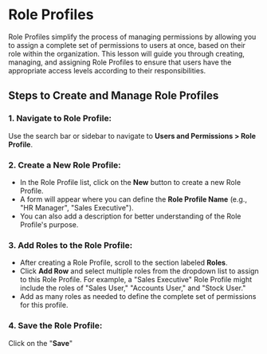 # Role Profiles
  
Role Profiles simplify the process of managing permissions by allowing you to assign a complete set of permissions to users at once, based on their role within the organization. This lesson will guide you through creating, managing, and assigning Role Profiles to ensure that users have the appropriate access levels according to their responsibilities.

## Steps to Create and Manage Role Profiles

### 1. Navigate to Role Profile:
Use the search bar or sidebar to navigate to **Users and Permissions > Role Profile**.
### 2. Create a New Role Profile:
-   In the Role Profile list, click on the **New** button to create a new Role Profile.
-   A form will appear where you can define the **Role Profile Name** (e.g., "HR Manager", "Sales Executive").
-   You can also add a description for better understanding of the Role Profile's purpose.

### 3. Add Roles to the Role Profile:
   
-   After creating a Role Profile, scroll to the section labeled **Roles**.
-   Click **Add Row** and select multiple roles from the dropdown list to assign to this Role Profile. For example, a "Sales Executive" Role Profile might include the roles of "Sales User," "Accounts User," and "Stock User."
-   Add as many roles as needed to define the complete set of permissions for this profile.

### 4. Save the Role Profile:
Click on the "**Save**"


    
    
<!--stackedit_data:
eyJoaXN0b3J5IjpbLTI0ODk2OTQ3N119
-->